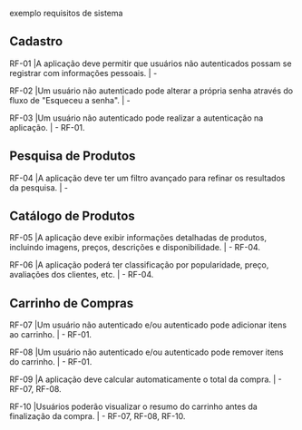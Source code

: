 exemplo requisitos de sistema

## Cadastro 

RF-01 |A aplicação deve permitir que usuários não autenticados possam se registrar com informações pessoais. | -

RF-02 |Um usuário não autenticado pode alterar a própria senha através do fluxo de "Esqueceu a senha". | -

RF-03 |Um usuário não autenticado pode realizar a autenticação na aplicação. | - RF-01.

## Pesquisa de Produtos

RF-04 |A aplicação deve ter um filtro avançado para refinar os resultados da pesquisa. | -

## Catálogo de Produtos

RF-05 |A aplicação deve exibir informações detalhadas de produtos, incluindo imagens, preços, descrições e disponibilidade. | - RF-04.

RF-06 |A aplicação poderá ter classificação por popularidade, preço, avaliações dos clientes, etc. | - RF-04.

## Carrinho de Compras

RF-07 |Um usuário não autenticado e/ou autenticado pode adicionar itens ao carrinho. | - RF-01.

RF-08 |Um usuário não autenticado e/ou autenticado pode remover itens do carrinho. | - RF-01.

RF-09 |A aplicação deve calcular automaticamente o total da compra. | - RF-07, RF-08.

RF-10 |Usuários poderão visualizar o resumo do carrinho antes da finalização da compra. | - RF-07, RF-08, RF-10.
